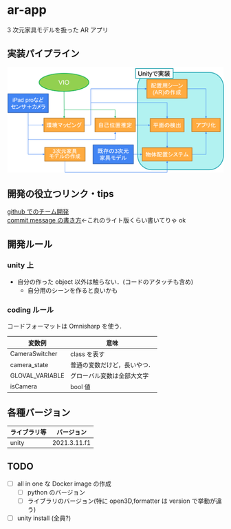 # ar-app

3 次元家具モデルを扱った AR アプリ

## 実装パイプライン

<img src="imgs/overview.png">

## 開発の役立つリンク・tips

[github でのチーム開発](https://qiita.com/siida36/items/880d92559af9bd245c34)<br>
[commit message の書き方](https://qiita.com/itosho/items/9565c6ad2ffc24c09364)<-これのライト版くらい書いてりゃ ok

## 開発ルール

### unity 上

- 自分の作った object 以外は触らない．(コードのアタッチも含め)
  - 自分用のシーンを作ると良いかも

### coding ルール

コードフォーマットは Omnisharp を使う.

| 変数例          | 意味                         |
| --------------- | ---------------------------- |
| CameraSwitcher  | class を表す                 |
| camera_state    | 普通の変数だけど，長いやつ． |
| GLOVAL_VARIABLE | グローバル変数は全部大文字   |
| isCamera        | bool 値                      |

## 各種バージョン

| ライブラリ等 | バージョン   |
| ------------ | ------------ |
| unity        | 2021.3.11.f1 |

## TODO

- [ ] all in one な Docker image の作成
  - [ ] python のバージョン
  - [ ] ライブラリのバージョン(特に open3D,formatter は version で挙動が違う)
- [ ] unity install (全員?)
